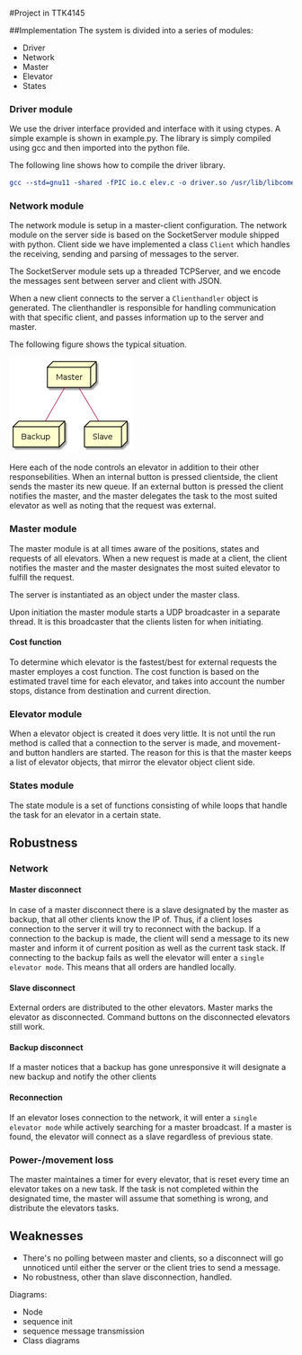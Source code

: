 #Project in TTK4145


##Implementation
The system is divided into a series of modules:
- Driver
- Network
- Master
- Elevator
- States


### Driver module
We use the driver interface provided and interface with it using ctypes.
A simple example is shown in example.py. The library is simply compiled using gcc
and then imported into the python file.

The following line shows how to compile the driver library.

``` cmake
gcc --std=gnu11 -shared -fPIC io.c elev.c -o driver.so /usr/lib/libcomedi.so
```

### Network module
The network module is setup in a master-client configuration. The network module on the server side is based on the SocketServer module shipped with python. Client side we have implemented a class `Client` which handles the receiving, sending and parsing of messages to the server.

The SocketServer module sets up a threaded TCPServer, and we encode the messages sent between server and client with JSON.

When a new client connects to the server a `Clienthandler` object is generated. The clienthandler is responsible for handling communication with that specific client, and passes information up to the server and master.

The following figure shows the typical situation.

![master-client](/diagrams/master-client.png)

Here each of the node controls an elevator in addition to their other responsebilities. When an internal button is pressed clientside, the client sends the master its new queue. If an external button is pressed the client notifies the master, and the master delegates the task to the most suited elevator as well as noting that the request was external.  

### Master module
The master module is at all times aware of the positions, states and requests of all elevators. When a new request is made at a client, the client notifies the master and the master designates the most suited elevator to fulfill the request.

The server is instantiated as an object under the master class.

Upon initiation the master module starts a UDP broadcaster in a separate thread. It is this broadcaster that the clients listen for when initiating.

#### Cost function
To determine which elevator is the fastest/best for external requests the master employes a cost function. The cost function is based on the estimated travel time for each elevator, and takes into account the number stops, distance from destination and current direction. 

### Elevator module
When a elevator object is created it does very little. It is not until the run method is called that a connection to the server is made, and movement- and button handlers are started. The reason for this is that the master keeps a list of elevator objects, that mirror the elevator object client side.

### States module
The state module is a set of functions consisting of while loops that handle the task for an elevator in a certain state. 

## Robustness
### Network
#### Master disconnect
In case of a master disconnect there is a slave designated by the master as backup, that all other clients know the IP of. Thus, if a client loses connection to the server it will try to reconnect with the backup.
If a connection to the backup is made, the client will send a message to its new master and inform it of current position as well as the current task stack.
If connecting to the backup fails as well the elevator will enter a `single elevator mode`. This means that all orders are handled locally. 

#### Slave disconnect
External orders are distributed to the other elevators. Master marks the elevator as disconnected. Command buttons on the disconnected elevators still work.

#### Backup disconnect
If a master notices that a backup has gone unresponsive it will designate a new backup and notify the other clients 

#### Reconnection
If an elevator loses connection to the network, it will enter a `single elevator mode` while actively searching for a master broadcast. If a master is found, the elevator will connect as a slave regardless of previous state.

### Power-/movement loss
The master maintaines a timer for every elevator, that is reset every time an elevator takes on a new task. If the task is not completed within the designated time, the master will assume that something is wrong, and distribute the elevators tasks.


## Weaknesses
- There's no polling between master and clients, so a disconnect will go unnoticed until either the server or the client tries to send a message. 
- No robustness, other than slave disconnection, handled.

Diagrams:
- Node
- sequence init
- sequence message transmission
- Class diagrams
